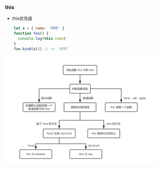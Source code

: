 ### this
- this优先级
```javascript
    let a = { name: '呵呵' }
    function foo() {
      console.log(this.name)
    }
    foo.bind(a)() // => '呵呵'
```
<a>
    <img src='../../assets/img/this.png'/>
</a>
